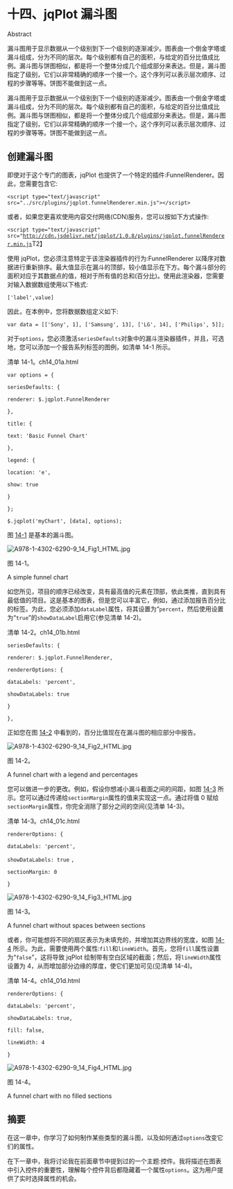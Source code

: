 # 十四、jqPlot 漏斗图

Abstract

漏斗图用于显示数据从一个级别到下一个级别的逐渐减少。图表由一个倒金字塔或漏斗组成，分为不同的层次。每个级别都有自己的面积，与给定的百分比值成比例。漏斗图与饼图相似，都是将一个整体分成几个组成部分来表达。但是，漏斗图指定了级别，它们以非常精确的顺序一个接一个。这个序列可以表示层次顺序、过程的步骤等等。饼图不能做到这一点。

漏斗图用于显示数据从一个级别到下一个级别的逐渐减少。图表由一个倒金字塔或漏斗组成，分为不同的层次。每个级别都有自己的面积，与给定的百分比值成比例。漏斗图与饼图相似，都是将一个整体分成几个组成部分来表达。但是，漏斗图指定了级别，它们以非常精确的顺序一个接一个。这个序列可以表示层次顺序、过程的步骤等等。饼图不能做到这一点。

## 创建漏斗图

即使对于这个专门的图表，jqPlot 也提供了一个特定的插件:FunnelRenderer。因此，您需要包含它:

`<script type="text/javascript" src="../src/plugins/jqplot.funnelRenderer.min.js"></script>`

或者，如果您更喜欢使用内容交付网络(CDN)服务，您可以按如下方式操作:

`<script type="text/javascript" src="`[`http://cdn.jsdelivr.net/jqplot/1.0.8/plugins/jqplot.funnelRenderer.min.js`](http://cdn.jsdelivr.net/jqplot/1.0.8/plugins/jqplot.funnelRenderer.min.js)T2】

使用 jqPlot，您必须注意特定于该渲染器插件的行为:FunnelRenderer 以降序对数据进行重新排序。最大值显示在漏斗的顶部，较小值显示在下方。每个漏斗部分的面积对应于其数据点的值，相对于所有值的总和(百分比)。使用此渲染器，您需要对输入数据数组使用以下格式:

`['label',value]`

因此，在本例中，您将数据数组定义如下:

`var data = [['Sony', 1], ['Samsung', 13], ['LG', 14], ['Philips', 5]];`

对于`options`，您必须激活`seriesDefaults`对象中的漏斗渲染器插件，并且，可选地，您可以添加一个报告系列标签的图例，如清单 14-1 所示。

清单 14-1。ch14_01a.html

`var options = {`

`seriesDefaults: {`

`renderer: $.jqplot.FunnelRenderer`

`},`

`title: {`

`text: 'Basic Funnel Chart'`

`},`

`legend: {`

`location: 'e',`

`show: true`

`}`

`};`

`$.jqplot('myChart', [data], options);`

图 [14-1](#Fig1) 是基本的漏斗图。

![A978-1-4302-6290-9_14_Fig1_HTML.jpg](img/A978-1-4302-6290-9_14_Fig1_HTML.jpg)

图 14-1。

A simple funnel chart

如您所见，项目的顺序已经改变，具有最高值的元素在顶部，依此类推，直到具有最低值的项目。这是基本的图表，但是您可以丰富它，例如，通过添加报告百分比的标签。为此，您必须添加`dataLabel`属性，将其设置为“`percent`，然后使用设置为“`true`”的`showDataLabel`启用它(参见清单 14-2)。

清单 14-2。ch14_01b.html

`seriesDefaults: {`

`renderer: $.jqplot.FunnelRenderer,`

`rendererOptions: {`

`dataLabels: 'percent',`

`showDataLabels: true`

`}`

`},`

正如您在图 [14-2](#Fig2) 中看到的，百分比值现在在漏斗图的相应部分中报告。

![A978-1-4302-6290-9_14_Fig2_HTML.jpg](img/A978-1-4302-6290-9_14_Fig2_HTML.jpg)

图 14-2。

A funnel chart with a legend and percentages

您可以做进一步的更改。例如，假设你想减小漏斗截面之间的间距，如图 [14-3](#Fig3) 所示。您可以通过传递给`sectionMargin`属性的值来实现这一点。通过将值 0 赋给`sectionMargin`属性，你完全消除了部分之间的空间(见清单 14-3)。

清单 14-3。ch14_01c.html

`rendererOptions: {`

`dataLabels: 'percent',`

`showDataLabels: true` `,`

`sectionMargin: 0`

`}`

![A978-1-4302-6290-9_14_Fig3_HTML.jpg](img/A978-1-4302-6290-9_14_Fig3_HTML.jpg)

图 14-3。

A funnel chart without spaces between sections

或者，你可能想将不同的扇区表示为未填充的，并增加其边界线的宽度，如图 [14-4](#Fig4) 所示。为此，需要使用两个属性:`fill`和`lineWidth`。首先，您将`fill`属性设置为“`false`”，这将导致 jqPlot 绘制带有空白区域的截面；然后，将`lineWidth`属性设置为 4，从而增加部分边缘的厚度，使它们更加可见(见清单 14-4)。

清单 14-4。ch14_01d.html

`rendererOptions: {`

`dataLabels: 'percent',`

`showDataLabels: true,`

`fill: false,`

`lineWidth: 4`

`}`

![A978-1-4302-6290-9_14_Fig4_HTML.jpg](img/A978-1-4302-6290-9_14_Fig4_HTML.jpg)

图 14-4。

A funnel chart with no filled sections

## 摘要

在这一章中，你学习了如何制作某些类型的漏斗图，以及如何通过`options`改变它们的属性。

在下一章中，我将讨论我在前面章节中提到过的一个主题:控件。我将描述在图表中引入控件的重要性，理解每个控件背后都隐藏着一个属性`options`。这为用户提供了实时选择属性的机会。